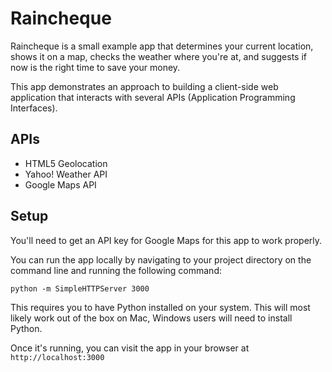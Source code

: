 # Raincheque

Raincheque is a small example app that determines your current location, shows it on a map, checks the weather where you're at, and suggests if now is the right time to save your money.

This app demonstrates an approach to building a client-side web application that interacts with several APIs (Application Programming Interfaces).

## APIs
- HTML5 Geolocation
- Yahoo! Weather API
- Google Maps API

## Setup

You'll need to get an API key for Google Maps for this app to work properly.

You can run the app locally by navigating to your project directory on the command line and running the following command:

`python -m SimpleHTTPServer 3000`

This requires you to have Python installed on your system. This will most likely work out of the box on Mac, Windows users will need to install Python.

Once it's running, you can visit the app in your browser at `http://localhost:3000`
